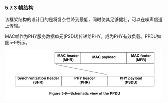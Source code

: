 ### 5.7.3 帧结构

该框架结构的设计目的是将复杂性降到最低，同时使其足够健壮，可以在噪声信道上传输。

MAC帧作为PHY服务数据单元\(PSDU\)传递给PHY，成为PHY有效负载。PPDU如图5-9所示。

![](/image/5-9.png)


